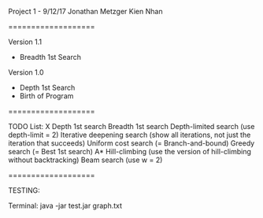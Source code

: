 Project 1 - 9/12/17
Jonathan Metzger
Kien Nhan


===================

Version 1.1
- Breadth 1st Search

Version 1.0
- Depth 1st Search
- Birth of Program

===================

TODO List:
X	Depth 1st search
	Breadth 1st search
	Depth-limited search (use depth-limit = 2)
	Iterative deepening search (show all iterations, not just the iteration that succeeds)
	Uniform cost search (= Branch-and-bound)
	Greedy search (= Best 1st search)
	A*
	Hill-climbing (use the version of hill-climbing without backtracking)
	Beam search (use w = 2)
	
===================
	
TESTING:

Terminal: java -jar test.jar graph.txt
